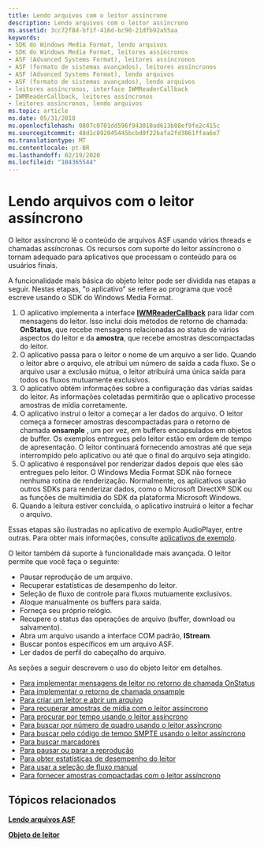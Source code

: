```yaml
---
title: Lendo arquivos com o leitor assíncrono
description: Lendo arquivos com o leitor assíncrono
ms.assetid: 3cc72f8d-bf1f-416d-bc90-21dfb92a55aa
keywords:
- SDK do Windows Media Format, lendo arquivos
- SDK do Windows Media Format, leitores assíncronos
- ASF (Advanced Systems Format), leitores assíncronos
- ASF (formato de sistemas avançados), leitores assíncronos
- ASF (Advanced Systems Format), lendo arquivos
- ASF (formato de sistemas avançados), lendo arquivos
- leitores assíncronos, interface IWMReaderCallback
- IWMReaderCallback, leitores assíncronos
- leitores assíncronos, lendo arquivos
ms.topic: article
ms.date: 05/31/2018
ms.openlocfilehash: 0807c0701dd596f943010ad613b08ef9fe2c415c
ms.sourcegitcommit: 48d1c892045445bcbd0f22bafa2fd3861ffaa6e7
ms.translationtype: MT
ms.contentlocale: pt-BR
ms.lasthandoff: 02/19/2020
ms.locfileid: "104365544"
---
```

# <a name="reading-files-with-the-asynchronous-reader"></a>Lendo arquivos com o leitor assíncrono

O leitor assíncrono lê o conteúdo de arquivos ASF usando vários threads e chamadas assíncronas. Os recursos com suporte do leitor assíncrono o tornam adequado para aplicativos que processam o conteúdo para os usuários finais.

A funcionalidade mais básica do objeto leitor pode ser dividida nas etapas a seguir. Nestas etapas, "o aplicativo" se refere ao programa que você escreve usando o SDK do Windows Media Format.

1.  O aplicativo implementa a interface [**IWMReaderCallback**](/previous-versions/windows/desktop/api/wmsdkidl/nn-wmsdkidl-iwmreadercallback) para lidar com mensagens do leitor. Isso inclui dois métodos de retorno de chamada: **OnStatus**, que recebe mensagens relacionadas ao status de vários aspectos do leitor e da **amostra**, que recebe amostras descompactadas do leitor.
2.  O aplicativo passa para o leitor o nome de um arquivo a ser lido. Quando o leitor abre o arquivo, ele atribui um número de saída a cada fluxo. Se o arquivo usar a exclusão mútua, o leitor atribuirá uma única saída para todos os fluxos mutuamente exclusivos.
3.  O aplicativo obtém informações sobre a configuração das várias saídas do leitor. As informações coletadas permitirão que o aplicativo processe amostras de mídia corretamente.
4.  O aplicativo instrui o leitor a começar a ler dados do arquivo. O leitor começa a fornecer amostras descompactadas para o retorno de chamada **onsample** , um por vez, em buffers encapsulados em objetos de buffer. Os exemplos entregues pelo leitor estão em ordem de tempo de apresentação. O leitor continuará fornecendo amostras até que seja interrompido pelo aplicativo ou até que o final do arquivo seja atingido.
5.  O aplicativo é responsável por renderizar dados depois que eles são entregues pelo leitor. O Windows Media Format SDK não fornece nenhuma rotina de renderização. Normalmente, os aplicativos usarão outros SDKs para renderizar dados, como o Microsoft DirectX® SDK ou as funções de multimídia do SDK da plataforma Microsoft Windows.
6.  Quando a leitura estiver concluída, o aplicativo instruirá o leitor a fechar o arquivo.

Essas etapas são ilustradas no aplicativo de exemplo AudioPlayer, entre outras. Para obter mais informações, consulte [aplicativos de exemplo](sample-applications.md).

O leitor também dá suporte à funcionalidade mais avançada. O leitor permite que você faça o seguinte:

-   Pausar reprodução de um arquivo.
-   Recuperar estatísticas de desempenho do leitor.
-   Seleção de fluxo de controle para fluxos mutuamente exclusivos.
-   Aloque manualmente os buffers para saída.
-   Forneça seu próprio relógio.
-   Recupere o status das operações de arquivo (buffer, download ou salvamento).
-   Abra um arquivo usando a interface COM padrão, **IStream**.
-   Buscar pontos específicos em um arquivo ASF.
-   Ler dados de perfil do cabeçalho do arquivo.

As seções a seguir descrevem o uso do objeto leitor em detalhes.

-   [Para implementar mensagens de leitor no retorno de chamada OnStatus](to-implement-reader-messages-in-the-onstatus-callback.md)
-   [Para implementar o retorno de chamada onsample](to-implement-the-onsample-callback.md)
-   [Para criar um leitor e abrir um arquivo](to-create-a-reader-and-open-a-file.md)
-   [Para recuperar amostras de mídia com o leitor assíncrono](to-retrieve-media-samples-with-the-asynchronous-reader.md)
-   [Para procurar por tempo usando o leitor assíncrono](to-seek-by-time-using-the-asynchronous-reader.md)
-   [Para buscar por número de quadro usando o leitor assíncrono](to-seek-by-frame-number-using-the-asynchronous-reader.md)
-   [Para buscar pelo código de tempo SMPTE usando o leitor assíncrono](to-seek-by-smpte-time-code-using-the-asynchronous-reader.md)
-   [Para buscar marcadores](to-seek-to-markers.md)
-   [Para pausar ou parar a reprodução](to-pause-or-stop-playback.md)
-   [Para obter estatísticas de desempenho do leitor](to-get-reader-performance-statistics.md)
-   [Para usar a seleção de fluxo manual](to-use-manual-stream-selection.md)
-   [Para fornecer amostras compactadas com o leitor assíncrono](to-deliver-compressed-samples-with-the-asynchronous-reader.md)

## <a name="related-topics"></a>Tópicos relacionados

<dl> <dt>

[**Lendo arquivos ASF**](reading-asf-files.md)
</dt> <dt>

[**Objeto de leitor**](reader-object.md)
</dt> </dl>

 

 




